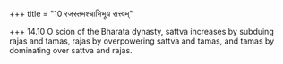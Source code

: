 +++
title = "10 रजस्तमश्चाभिभूय सत्त्वम्"

+++
14.10 O scion of the Bharata dynasty, sattva increases by subduing rajas
and tamas, rajas by overpowering sattva and tamas, and tamas by
dominating over sattva and rajas.
